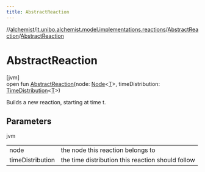 ```yaml
---
title: AbstractReaction
---
```

//[alchemist](../../../index.html)/[it.unibo.alchemist.model.implementations.reactions](../index.html)/[AbstractReaction](index.html)/[AbstractReaction](-abstract-reaction.html)



# AbstractReaction



[jvm]\
open fun [AbstractReaction](-abstract-reaction.html)(node: [Node](../../it.unibo.alchemist.model.interfaces/-node/index.html)<[T](../../it.unibo.alchemist/-supported-incarnations/get.html)>, timeDistribution: [TimeDistribution](../../it.unibo.alchemist.model.interfaces/-time-distribution/index.html)<[T](../../it.unibo.alchemist/-supported-incarnations/get.html)>)



Builds a new reaction, starting at time t.



## Parameters


jvm

| | |
|---|---|
| node | the node this reaction belongs to |
| timeDistribution | the time distribution this reaction should follow |





